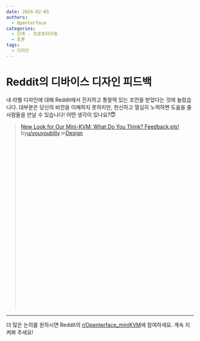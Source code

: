 ```yaml
---
date: 2024-02-03
authors:
  - Openterface
categories:
  - 단계 - 프로토타이핑
  - 토론
tags:
  - 디자인
---
```


# Reddit의 디바이스 디자인 피드백

내 라벨 디자인에 대해 Reddit에서 진지하고 통찰력 있는 조언을 받았다는 것에 놀랐습니다. 대부분은 당신의 비전을 이해하지 못하지만, 헌신하고 열심히 노력하면 도움을 줄 사람들을 만날 수 있습니다! 어떤 생각이 있나요?😇


<blockquote class="reddit-embed-bq" style="height:500px" data-embed-height="740"><a href="https://www.reddit.com/r/Design/comments/1aht6m3/new_look_for_our_minikvm_what_do_you_think/">New Look for Our Mini-KVM: What Do You Think? Feedback pls!</a><br> by<a href="https://www.reddit.com/user/youyoubilly/">u/youyoubilly</a> in<a href="https://www.reddit.com/r/Design/">Design</a></blockquote><script async="" src="https://embed.reddit.com/widgets.js" charset="UTF-8"></script>

<!-- more -->

--------

더 많은 논의를 원하시면 Reddit의 [r/Openterface_miniKVM](https://www.reddit.com/r/Openterface_miniKVM/)에 참여하세요. 계속 지켜봐 주세요!
